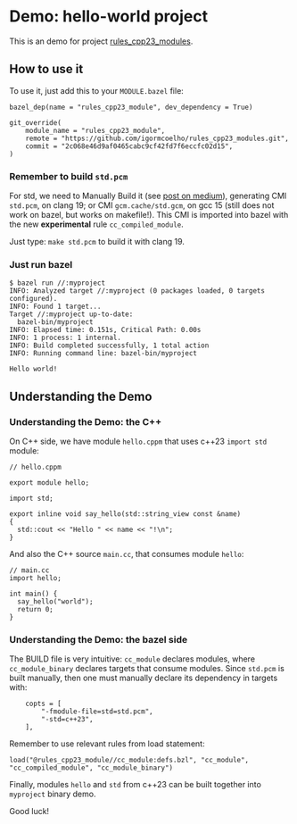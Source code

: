 # Demo: hello-world project

This is an demo for project [rules_cpp23_modules](https://github.com/igormcoelho/rules_cpp23_modules).


## How to use it 
To use it, just add this to your `MODULE.bazel` file:

```
bazel_dep(name = "rules_cpp23_module", dev_dependency = True)

git_override(
    module_name = "rules_cpp23_module",
    remote = "https://github.com/igormcoelho/rules_cpp23_modules.git",
    commit = "2c068e46d9af0465cabc9cf42fd7f6eccfc02d15",
)
```

### Remember to build `std.pcm`

For std, we need to Manually Build it (see [post on medium](https://igormcoelho.medium.com/its-time-to-use-cxx-modules-on-modern-c-41a574b77e83)), generating CMI `std.pcm`, on clang 19; or CMI `gcm.cache/std.gcm`, on gcc 15 (still does not work on bazel, but works on makefile!).
This CMI is imported into bazel with the new **experimental** rule `cc_compiled_module`.

Just type: `make std.pcm` to build it with clang 19.


### Just run bazel

```
$ bazel run //:myproject
INFO: Analyzed target //:myproject (0 packages loaded, 0 targets configured).
INFO: Found 1 target...
Target //:myproject up-to-date:
  bazel-bin/myproject
INFO: Elapsed time: 0.151s, Critical Path: 0.00s
INFO: 1 process: 1 internal.
INFO: Build completed successfully, 1 total action
INFO: Running command line: bazel-bin/myproject

Hello world!
```

## Understanding the Demo

### Understanding the Demo: the C++

On C++ side, we have module `hello.cppm` that uses c++23 `import std` module:

```
// hello.cppm

export module hello;

import std;

export inline void say_hello(std::string_view const &name)
{
  std::cout << "Hello " << name << "!\n";
}
```

And also the C++ source `main.cc`, that consumes module `hello`:

```
// main.cc
import hello;

int main() {
  say_hello("world");
  return 0;
}
```

### Understanding the Demo: the bazel side

The BUILD file is very intuitive: `cc_module` declares modules, where `cc_module_binary` declares targets that consume modules.
Since `std.pcm` is built manually, then one must manually declare its dependency in targets with:

```
    copts = [
        "-fmodule-file=std=std.pcm",
        "-std=c++23",
    ],
```

Remember to use relevant rules from load statement: 

```
load("@rules_cpp23_module//cc_module:defs.bzl", "cc_module", "cc_compiled_module", "cc_module_binary")
```

Finally, modules `hello` and `std` from c++23 can be built together into `myproject` binary demo.

Good luck!